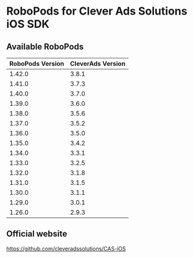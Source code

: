 # RoboPods for Clever Ads Solutions iOS SDK

## Available RoboPods

| RoboPods Version | CleverAds Version |
|------------------|-------------------|
| 1.42.0           | 3.8.1             |
| 1.41.0           | 3.7.3             |
| 1.40.0           | 3.7.0             |
| 1.39.0           | 3.6.0             |
| 1.38.0           | 3.5.6             |
| 1.37.0           | 3.5.2             |
| 1.36.0           | 3.5.0             |
| 1.35.0           | 3.4.2             |
| 1.34.0           | 3.3.1             |
| 1.33.0           | 3.2.5             |
| 1.32.0           | 3.1.8             |
| 1.31.0           | 3.1.5             |
| 1.30.0           | 3.1.1             |
| 1.29.0           | 3.0.1             |
| 1.26.0           | 2.9.3             |

## Official website
https://github.com/cleveradssolutions/CAS-iOS
